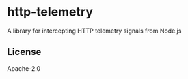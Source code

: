 # http-telemetry

A library for intercepting HTTP telemetry signals from Node.js

## License

Apache-2.0
